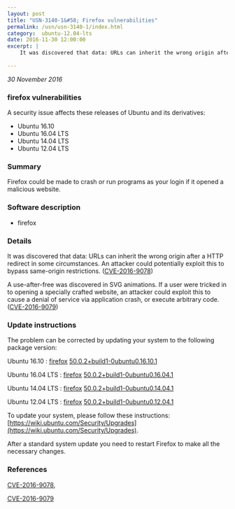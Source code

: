 ```yaml
---
layout: post
title: "USN-3140-1&#58; Firefox vulnerabilities"
permalink: /usn/usn-3140-1/index.html
category:  ubuntu-12.04-lts
date: 2016-11-30 12:00:00
excerpt: |
    It was discovered that data: URLs can inherit the wrong origin after a HTTP redirect in some circumstances. An attacker could potentially exploit this to bypass same-origin restrictions. ([CVE-2016-9078](http://people.ubuntu.com/~ubuntu-security/cve/CVE-2016-9078))
    
--- 
```

 
 

*30 November 2016*

### firefox vulnerabilities

A security issue affects these releases of Ubuntu and its derivatives:

* Ubuntu 16.10
* Ubuntu 16.04 LTS
* Ubuntu 14.04 LTS
* Ubuntu 12.04 LTS

### Summary

Firefox could be made to crash or run programs as your login if it opened a malicious website.

### Software description

* firefox 

### Details

It was discovered that data: URLs can inherit the wrong origin after a HTTP redirect in some circumstances. An attacker could potentially exploit this to bypass same-origin restrictions. ([CVE-2016-9078](http://people.ubuntu.com/~ubuntu-security/cve/CVE-2016-9078))

A use-after-free was discovered in SVG animations. If a user were tricked in to opening a specially crafted website, an attacker could exploit this to cause a denial of service via application crash, or execute arbitrary code. ([CVE-2016-9079](http://people.ubuntu.com/~ubuntu-security/cve/CVE-2016-9079)) 

### Update instructions

The problem can be corrected by updating your system to the following package version:

Ubuntu 16.10
 : [firefox](https://launchpad.net/ubuntu/+source/firefox) <span> [50.0.2+build1-0ubuntu0.16.10.1](https://launchpad.net/ubuntu/+source/firefox/50.0.2+build1-0ubuntu0.16.10.1) </span> 

Ubuntu 16.04 LTS
 : [firefox](https://launchpad.net/ubuntu/+source/firefox) <span> [50.0.2+build1-0ubuntu0.16.04.1](https://launchpad.net/ubuntu/+source/firefox/50.0.2+build1-0ubuntu0.16.04.1) </span> 

Ubuntu 14.04 LTS
 : [firefox](https://launchpad.net/ubuntu/+source/firefox) <span> [50.0.2+build1-0ubuntu0.14.04.1](https://launchpad.net/ubuntu/+source/firefox/50.0.2+build1-0ubuntu0.14.04.1) </span> 

Ubuntu 12.04 LTS
 : [firefox](https://launchpad.net/ubuntu/+source/firefox) <span> [50.0.2+build1-0ubuntu0.12.04.1](https://launchpad.net/ubuntu/+source/firefox/50.0.2+build1-0ubuntu0.12.04.1) </span> 

To update your system, please follow these instructions: [https://wiki.ubuntu.com/Security/Upgrades](https://wiki.ubuntu.com/Security/Upgrades).

After a standard system update you need to restart Firefox to make all the necessary changes. 

### References

 
 [CVE-2016-9078](http://people.ubuntu.com/~ubuntu-security/cve/CVE-2016-9078), 

 [CVE-2016-9079](http://people.ubuntu.com/~ubuntu-security/cve/CVE-2016-9079)
 

